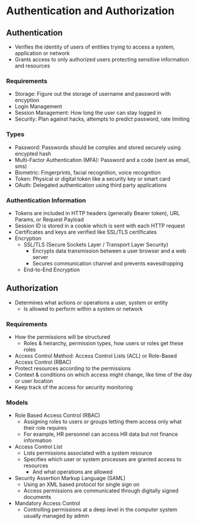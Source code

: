 # Authentication and Authorization

## Authentication

- Verifies the identity of users of entities trying to access a system, application or network
- Grants access to only authorized users protecting sensitive information and resources

### Requirements

- Storage: Figure out the storage of username and password with encyption
- Login Management
- Session Management: How long the user can stay logged in
- Security: Plan against hacks, attempts to predict password, rate limiting

### Types

- Password: Passwords should be complex and stored securely using encypted hash
- Multi-Factor Authentication (MFA): Password and a code (sent as email, sms)
- Biometric: Fingerprints, facial recognition, voice recognition
- Token: Physical or digital token like a security key or smart card
- OAuth: Delegated authentication using third party applications

### Authentication Information

- Tokens are included in HTTP headers (generally Bearer token), URL Params, or Request Payload
- Session ID is stored in a cookie which is sent with each HTTP request
- Certificates and keys are verified like SSL/TLS certificates
- Encryption
    - SSL/TLS (Secure Sockets Layer / Transport Layer Security)
        - Encrypts data transmission between a user browser and a web server
        - Secures communication channel and prevents eavesdropping
    - End-to-End Encryption

## Authorization

- Determines what actions or operations a user, system or entity
    - Is allowed to perform within a system or network

### Requirements

- How the permissions will be structured
    - Roles & heirarchy, permission types, how users or roles get these roles
- Access Control Method: Access Control Lists (ACL) or Role-Based Access Control (RBAC)
- Protect resources according to the permissions
- Context & conditions on which access might change, like time of the day or user location
- Keep track of the access for security monitoring

### Models

- Role Based Access Control (RBAC)
    - Assigning roles to users or groups letting them access only what their role requires
    - For example, HR personnel can access HR data but not finance information
- Access Control List
    - Lists permissions associated with a system resource
    - Specifies which user or system processes are granted access to resources
        - And what operations are allowed
- Security Assertion Markup Language (SAML)
    - Using an XML based protocol for single sign on
    - Access permissions are communicated through digitally signed documents
- Mandatory Access Control
    - Controlling permissions at a deep level in the computer system usually managed by admin
